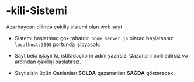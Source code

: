 # -kili-Sistemi
Azərbaycan dilində çəkiliş sistemi olan web sayt


- Sistemi başlatmaq çox rahatdır.
`node server.js` olaraq başlatsanız `localhost:3000` portunda işləyəcək.

- Sayt belə işləyir ki, istifadəçilərin adını yazırsız. Qazananı bəlli edirsiz və ardından çəkilişi başlatırsız.
- Sayt sizin üçün Qatılanları **SOLDA** qazananları **SAĞDA** göstərəcək.
